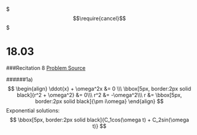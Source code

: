$$$\require{cancel}$$$

# 18.03
###Recitation 8
[Problem Source](https://ocw.mit.edu/courses/mathematics/18-03-differential-equations-spring-2010/recitations/MIT18_03S10_rec_08.pdf)

######1a)
$$
\begin{align}
\ddot{x} + \omega^2x &= 0 \\\
\bbox[5px, border:2px solid black]{r^2 + \omega^2} &= 0\\\
r^2 &= -\omega^2\\\
r &= \bbox[5px, border:2px solid black]{\pm i\omega}
\end{align}
$$
Exponential solutions:
$$
 \bbox[5px, border:2px solid black]{C_1cos(\omega t) + C_2sin(\omega t)}
$$
